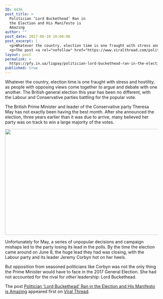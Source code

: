 ```yaml
---
ID: 4436
post_title: >
  Politician ‘Lord Buckethead’ Ran in
  the Election and His Manifesto is
  Amazing
author: ""
post_date: 2017-06-10 16:04:06
post_excerpt: |
  <p>Whatever the country, election time is one fraught with stress and hostility, as people with opposing views come together to argue and debate with one another. The British general election this year has been no different, with the Labour and Conservative parties battling for the popular vote. The British Prime Minister and leader of the [&#8230;]</p>
  <p>The post <a rel="nofollow" href="https://www.viralthread.com/politician-lord-buckethead-ran-in-the-election-and-his-manifesto-is-amazing/">Politician &#8216;Lord Buckethead&#8217; Ran in the Election and His Manifesto is Amazing</a> appeared first on <a rel="nofollow" href="https://www.viralthread.com">Viral Thread</a>.</p>
layout: post
permalink: >
  https://pfy.in.ua/liqpay/politician-lord-buckethead-ran-in-the-election-and-his-manifesto-is-amazing/
published: true
---
```

<p>Whatever the country, election time is one fraught with stress and hostility, as people with opposing views come together to argue and debate with one another. The British general election this year has been no different, with the Labour and Conservative parties battling for the popular vote.</p>
<p>The British Prime Minister and leader of the Conservative party Theresa May has not exactly been having the best month. After she announced the election, three years earlier than it was due to arrive, many believed her party was on track to win a large majority of the votes.</p>
<p><img class="aligncenter size-full wp-image-269392" src="http://www.viralthread.com/wp-content/uploads/2017/06/buckethead4.jpg" alt="" width="590" height="350" srcset="https://www.viralthread.com/wp-content/uploads/2017/06/buckethead4.jpg 590w, https://www.viralthread.com/wp-content/uploads/2017/06/buckethead4-370x219.jpg 370w" sizes="(max-width: 590px) 100vw, 590px" /></p>
<p>Unfortunately for May, a series of unpopular decisions and campaign mishaps led to the party losing its lead in the polls. By the time the election came around on June 8, the huge lead they had was closing, with the Labour party and its leader Jeremy Corbyn hot on her heels.</p>
<p>But opposition from seasoned politicians like Corbyn was not the only thing the Prime Minister would have to face in the 2017 General Election. She had not accounted for the rival for <em>other</em> leadership: Lord Buckethead.</p>
<p>The post <a rel="nofollow" href="https://www.viralthread.com/politician-lord-buckethead-ran-in-the-election-and-his-manifesto-is-amazing/">Politician &#8216;Lord Buckethead&#8217; Ran in the Election and His Manifesto is Amazing</a> appeared first on <a rel="nofollow" href="https://www.viralthread.com">Viral Thread</a>.</p>